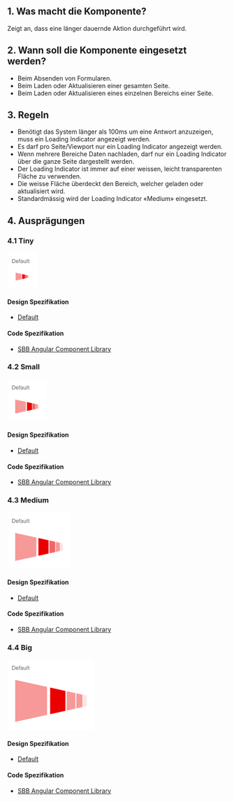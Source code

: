 ## 1. Was macht die Komponente?
Zeigt an, dass eine länger dauernde Aktion durchgeführt wird.

## 2. Wann soll die Komponente eingesetzt werden? 
* Beim Absenden von Formularen.
* Beim Laden oder Aktualisieren einer gesamten Seite.
* Beim Laden oder Aktualisieren eines einzelnen Bereichs einer Seite.

## 3. Regeln
* Benötigt das System länger als 100ms um eine Antwort anzuzeigen, muss ein Loading Indicator angezeigt werden.
* Es darf pro Seite/Viewport nur ein Loading Indicator angezeigt werden.
* Wenn mehrere Bereiche Daten nachladen, darf nur ein Loading Indicator über die ganze Seite dargestellt werden.
* Der Loading Indicator ist immer auf einer weissen, leicht transparenten Fläche zu verwenden.
* Die weisse Fläche überdeckt den Bereich, welcher geladen oder aktualisiert wird.
* Standardmässig wird der Loading Indicator «Medium» eingesetzt.

## 4. Ausprägungen
### 4.1 Tiny
![Darstellung der Komponente Ladeindikator in der Grösse winzig](https://raw.githubusercontent.com/sbb-design-systems/design-system-website-documentation/master/documentation/components/loadingindicator/images/loadingindicator_tiny.png 'class: image')


#### Design Spezifikation
* [Default](https://www.sketch.com/s/80f12b3b-58e5-4b4c-98cd-c553bae18db0/a/ozDKZx#Inspector)

#### Code Spezifikation
* [SBB Angular Component Library](https://sbb-angular.app.sbb.ch/public/components/loading)

### 4.2 Small
![Darstellung der Komponente Ladeindikator in der Grösse klein](https://raw.githubusercontent.com/sbb-design-systems/design-system-website-documentation/master/documentation/components/loadingindicator/images/loadingindicator_small.png 'class: image')

#### Design Spezifikation
* [Default](https://www.sketch.com/s/80f12b3b-58e5-4b4c-98cd-c553bae18db0/a/Rvo8Ex#Inspector)

#### Code Spezifikation
* [SBB Angular Component Library](https://sbb-angular.app.sbb.ch/public/components/loading)

### 4.3 Medium 
![Darstellung der Komponente Ladeindikator in der Grösse mittel](https://raw.githubusercontent.com/sbb-design-systems/design-system-website-documentation/master/documentation/components/loadingindicator/images/loadingindicator_medium.png 'class: image')

#### Design Spezifikation
* [Default](https://www.sketch.com/s/80f12b3b-58e5-4b4c-98cd-c553bae18db0/a/1JPWrn#Inspector)

#### Code Spezifikation
* [SBB Angular Component Library](https://sbb-angular.app.sbb.ch/public/components/loading)

### 4.4 Big
![Darstellung der Komponente Ladeindikator in der Grösse gross](https://raw.githubusercontent.com/sbb-design-systems/design-system-website-documentation/master/documentation/components/loadingindicator/images/loadingindicator_big.png 'class: image')

#### Design Spezifikation
* [Default](https://www.sketch.com/s/80f12b3b-58e5-4b4c-98cd-c553bae18db0/a/pZKwJG#Inspector)

#### Code Spezifikation
* [SBB Angular Component Library](https://sbb-angular.app.sbb.ch/public/components/loading)